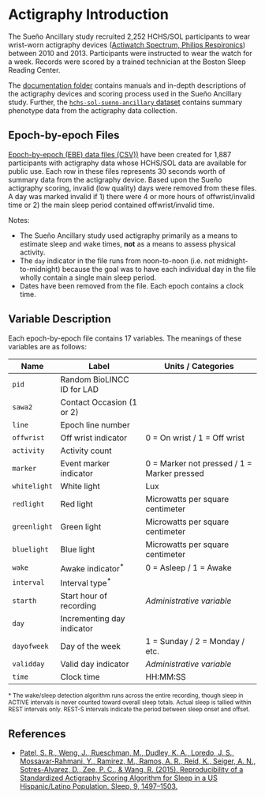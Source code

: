 # Actigraphy Introduction

The Sueño Ancillary study recruited 2,252 HCHS/SOL participants to wear wrist-worn actigraphy devices ([Actiwatch Spectrum, Philips Respironics](http://www.usa.philips.com/healthcare/product/HC1046964/actiwatch-spectrum-activity-monitor)) between 2010 and 2013. Participants were instructed to wear the watch for a week. Records were scored by a trained technician at the Boston Sleep Reading Center.

The [documentation folder](:files_path:/documentation) contains manuals and in-depth descriptions of the actigraphy devices and scoring process used in the Sueño Ancillary study. Further, the [`hchs-sol-sueno-ancillary` dataset](:files_path:/datasets) contains summary phenotype data from the actigraphy data collection.

## Epoch-by-epoch Files

[Epoch-by-epoch (EBE) data files (CSV))](:files_path:/actigraphy) have been created for 1,887 participants with actigraphy data whose HCHS/SOL data are available for public use. Each row in these files represents 30 seconds worth of summary data from the actigraphy device. Based upon the Sueño actigraphy scoring, invalid (low quality) days were removed from these files. A day was marked invalid if 1) there were 4 or more hours of offwrist/invalid time or 2) the main sleep period contained offwrist/invalid time.

Notes:

- The Sueño Ancillary study used actigraphy primarily as a means to estimate sleep and wake times, **not** as a means to assess physical activity.
- The `day` indicator in the file runs from noon-to-noon (i.e. not midnight-to-midnight) because the goal was to have each individual day in the file wholly contain a single main sleep period.
- Dates have been removed from the file. Each epoch contains a clock time.

## Variable Description

Each epoch-by-epoch file contains 17 variables. The meanings of these variables are as follows:

| Name          | Label                       | Units / Categories                          |
| ------------- | --------------------------- | ------------------------------------------- |
| `pid`         | Random BioLINCC ID for LAD  |                                             |
| `sawa2`       | Contact Occasion (1 or 2)   |                                             |
| `line`        | Epoch line number           |                                             |
| `offwrist`    | Off wrist indicator         | 0 = On wrist / 1 = Off wrist                |
| `activity`    | Activity count              |                                             |
| `marker`      | Event marker indicator      | 0 = Marker not pressed / 1 = Marker pressed |
| `whitelight`  | White light                 | Lux                                         |
| `redlight`    | Red light                   | Microwatts per square centimeter            |
| `greenlight`  | Green light                 | Microwatts per square centimeter            |
| `bluelight`   | Blue light                  | Microwatts per square centimeter            |
| `wake`        | Awake indicator<sup>*</sup> | 0 = Asleep / 1 = Awake                      |
| `interval`    | Interval type<sup>*</sup>   |                                             |
| `starth`      | Start hour of recording     | *Administrative variable*                   |
| `day`         | Incrementing day indicator  |                                             |
| `dayofweek`   | Day of the week             | 1 = Sunday / 2 = Monday / etc.              |
| `validday`    | Valid day indicator         | *Administrative variable*                   |
| `time`        | Clock time                  | HH:MM:SS                                    |

<sup>* The wake/sleep detection algorithm runs across the entire recording, though sleep in ACTIVE intervals is never counted toward overall sleep totals. Actual sleep is tallied within REST intervals only. REST-S intervals indicate the period between sleep onset and offset.

## References

- [Patel, S. R., Weng, J., Rueschman, M., Dudley, K. A., Loredo, J. S., Mossavar-Rahmani, Y., Ramirez, M., Ramos, A. R., Reid, K., Seiger, A. N., Sotres-Alvarez, D., Zee, P. C., & Wang, R. (2015). Reproducibility of a Standardized Actigraphy Scoring Algorithm for Sleep in a US Hispanic/Latino Population. Sleep, 9, 1497–1503.](https://www.ncbi.nlm.nih.gov/pubmed/25845697)
